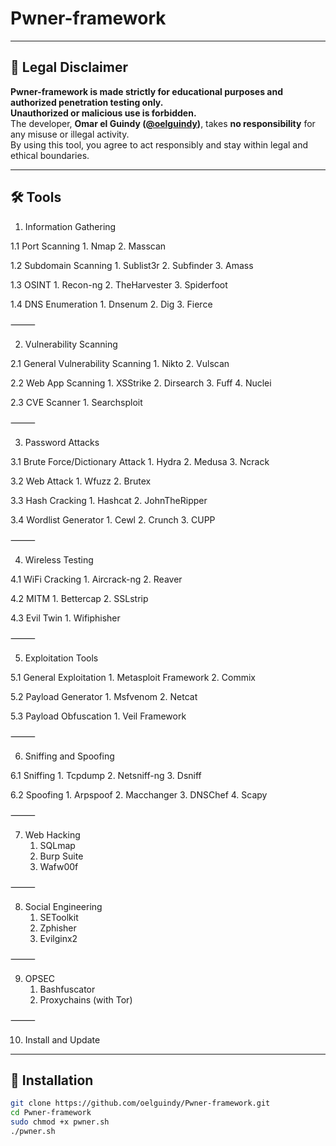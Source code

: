 # Pwner-framework

---

## 🚨 Legal Disclaimer

**Pwner-framework is made strictly for educational purposes and authorized penetration testing only.**  
**Unauthorized or malicious use is forbidden.**  
The developer, **Omar el Guindy ([@oelguindy](https://github.com/oelguindy))**, takes **no responsibility** for any misuse or illegal activity.  
By using this tool, you agree to act responsibly and stay within legal and ethical boundaries.

---
## 🛠️ Tools

1. Information Gathering

1.1 Port Scanning
	1.	Nmap
	2.	Masscan

1.2 Subdomain Scanning
	1.	Sublist3r
	2.	Subfinder
	3.	Amass

1.3 OSINT
	1.	Recon-ng
	2.	TheHarvester
	3.	Spiderfoot

1.4 DNS Enumeration
	1.	Dnsenum
	2.	Dig
	3.	Fierce

⸻

2. Vulnerability Scanning

2.1 General Vulnerability Scanning
	1.	Nikto
	2.	Vulscan

2.2 Web App Scanning
	1.	XSStrike
	2.	Dirsearch
	3.	Fuff
	4.	Nuclei

2.3 CVE Scanner
	1.	Searchsploit

⸻

3. Password Attacks

3.1 Brute Force/Dictionary Attack
	1.	Hydra
	2.	Medusa
	3.	Ncrack

3.2 Web Attack
	1.	Wfuzz
	2.	Brutex

3.3 Hash Cracking
	1.	Hashcat
	2.	JohnTheRipper

3.4 Wordlist Generator
	1.	Cewl
	2.	Crunch
	3.	CUPP

⸻

4. Wireless Testing

4.1 WiFi Cracking
	1.	Aircrack-ng
	2.	Reaver

4.2 MITM
	1.	Bettercap
	2.	SSLstrip

4.3 Evil Twin
	1.	Wifiphisher

⸻

5. Exploitation Tools

5.1 General Exploitation
	1.	Metasploit Framework
	2.	Commix

5.2 Payload Generator
	1.	Msfvenom
	2.	Netcat

5.3 Payload Obfuscation
	1.	Veil Framework

⸻

6. Sniffing and Spoofing

6.1 Sniffing
	1.	Tcpdump
	2.	Netsniff-ng
	3.	Dsniff

6.2 Spoofing
	1.	Arpspoof
	2.	Macchanger
	3.	DNSChef
	4.	Scapy

⸻

7. Web Hacking
	1.	SQLmap
	2.	Burp Suite
	3.	Wafw00f

⸻

8. Social Engineering
	1.	SEToolkit
	2.	Zphisher
	3.	Evilginx2

⸻

9. OPSEC
	1.	Bashfuscator
	2.	Proxychains (with Tor)

⸻

10. Install and Update

---

## 🔧 Installation

```bash
git clone https://github.com/oelguindy/Pwner-framework.git
cd Pwner-framework
sudo chmod +x pwner.sh
./pwner.sh

